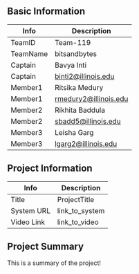 ## Basic Information

|   Info      |        Description     |
| ----------- | ---------------------- |
| TeamID      |        Team-119        |
| TeamName    |         bitsandbytes   |
| Captain     |       Bavya Inti       |
| Captain     |  binti2@illinois.edu   |
| Member1     |     Ritsika Medury     |
| Member1     |  rmedury2@illinois.edu |
| Member2     |     Rikhita Baddula    |
| Member2     |  sbadd5@illinois.edu   |
| Member3     |      Leisha Garg       |
| Member3     |  lgarg2@illinois.edu   |

## Project Information

|   Info      |        Description     |
| ----------- | ---------------------- |
|  Title      |       ProjectTitle     |
| System URL  |      link_to_system    |
| Video Link  |      link_to_video     |

## Project Summary

This is a summary of the project!
